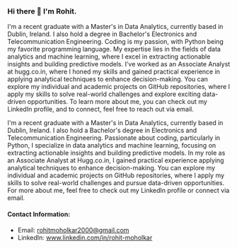### Hi there 👋 I'm Rohit. 

I'm a recent graduate with a Master's in Data Analytics, currently based in Dublin, Ireland. I also hold a degree in Bachelor's Electronics and Telecommunication Engineering. Coding is my passion, with Python being my favorite programming language. My expertise lies in the fields of data analytics and machine learning, where I excel in extracting actionable insights and building predictive models. I've worked as an Associate Analyst at hugg.co.in, where I honed my skills and gained practical experience in applying analytical techniques to enhance decision-making. You can explore my individual and academic projects on GitHub repositories, where I apply my skills to solve real-world challenges and explore exciting data-driven opportunities. To learn more about me, you can check out my LinkedIn profile, and to connect, feel free to reach out via email. 

I'm a recent graduate with a Master's in Data Analytics, currently based in Dublin, Ireland. I also hold a Bachelor's degree in Electronics and Telecommunication Engineering. Passionate about coding, particularly in Python, I specialize in data analytics and machine learning, focusing on extracting actionable insights and building predictive models. In my role as an Associate Analyst at Hugg.co.in, I gained practical experience applying analytical techniques to enhance decision-making. You can explore my individual and academic projects on GitHub repositories, where I apply my skills to solve real-world challenges and pursue data-driven opportunities. For more about me, feel free to check out my LinkedIn profile or connect via email.

#### Contact Information:

- Email: rohitmoholkar2000@gmail.com 
- LinkedIn: www.linkedin.com/in/rohit-moholkar 
